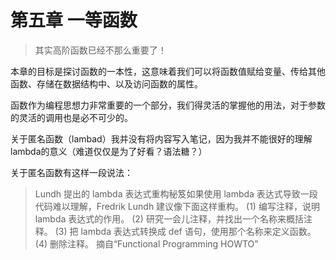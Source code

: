 # 第五章 一等函数

> 其实高阶函数已经不那么重要了！

本章的目标是探讨函数的一本性，这意味着我们可以将函数值赋给变量、传给其他函数、存储在数据结构中、以及访问函数的属性。

函数作为编程思想力非常重要的一个部分，我们得灵活的掌握他的用法，对于参数的灵活的调用也是必不可少的。

关于匿名函数（lambad）我并没有将内容写入笔记，因为我并不能很好的理解lambda的意义（难道仅仅是为了好看？语法糖？）

关于匿名函数有这样一段说法：

> Lundh 提出的 lambda 表达式重构秘笈如果使用 lambda 表达式导致一段代码难以理解，Fredrik Lundh 建议像下面这样重构。
> (1) 编写注释，说明 lambda 表达式的作用。
> (2) 研究一会儿注释，并找出一个名称来概括注释。
> (3) 把 lambda 表达式转换成 def 语句，使用那个名称来定义函数。
> (4) 删除注释。
> 摘自“Functional Programming HOWTO”
